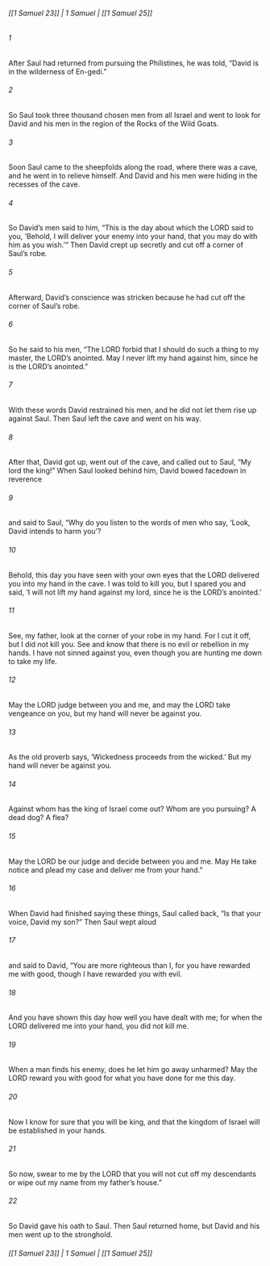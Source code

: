 ###### [[1 Samuel 23]] | 1 Samuel | [[1 Samuel 25]]

###### 1
After Saul had returned from pursuing the Philistines, he was told, “David is in the wilderness of En-gedi.”
###### 2
So Saul took three thousand chosen men from all Israel and went to look for David and his men in the region of the Rocks of the Wild Goats.
###### 3
Soon Saul came to the sheepfolds along the road, where there was a cave, and he went in to relieve himself. And David and his men were hiding in the recesses of the cave.
###### 4
So David’s men said to him, “This is the day about which the LORD said to you, ‘Behold, I will deliver your enemy into your hand, that you may do with him as you wish.’” Then David crept up secretly and cut off a corner of Saul’s robe.
###### 5
Afterward, David’s conscience was stricken because he had cut off the corner of Saul’s robe.
###### 6
So he said to his men, “The LORD forbid that I should do such a thing to my master, the LORD’s anointed. May I never lift my hand against him, since he is the LORD’s anointed.”
###### 7
With these words David restrained his men, and he did not let them rise up against Saul. Then Saul left the cave and went on his way.
###### 8
After that, David got up, went out of the cave, and called out to Saul, “My lord the king!” When Saul looked behind him, David bowed facedown in reverence
###### 9
and said to Saul, “Why do you listen to the words of men who say, ‘Look, David intends to harm you’?
###### 10
Behold, this day you have seen with your own eyes that the LORD delivered you into my hand in the cave. I was told to kill you, but I spared you and said, ‘I will not lift my hand against my lord, since he is the LORD’s anointed.’
###### 11
See, my father, look at the corner of your robe in my hand. For I cut it off, but I did not kill you. See and know that there is no evil or rebellion in my hands. I have not sinned against you, even though you are hunting me down to take my life.
###### 12
May the LORD judge between you and me, and may the LORD take vengeance on you, but my hand will never be against you.
###### 13
As the old proverb says, ‘Wickedness proceeds from the wicked.’ But my hand will never be against you.
###### 14
Against whom has the king of Israel come out? Whom are you pursuing? A dead dog? A flea?
###### 15
May the LORD be our judge and decide between you and me. May He take notice and plead my case and deliver me from your hand.”
###### 16
When David had finished saying these things, Saul called back, “Is that your voice, David my son?” Then Saul wept aloud
###### 17
and said to David, “You are more righteous than I, for you have rewarded me with good, though I have rewarded you with evil.
###### 18
And you have shown this day how well you have dealt with me; for when the LORD delivered me into your hand, you did not kill me.
###### 19
When a man finds his enemy, does he let him go away unharmed? May the LORD reward you with good for what you have done for me this day.
###### 20
Now I know for sure that you will be king, and that the kingdom of Israel will be established in your hands.
###### 21
So now, swear to me by the LORD that you will not cut off my descendants or wipe out my name from my father’s house.”
###### 22
So David gave his oath to Saul. Then Saul returned home, but David and his men went up to the stronghold.

###### [[1 Samuel 23]] | 1 Samuel | [[1 Samuel 25]]

